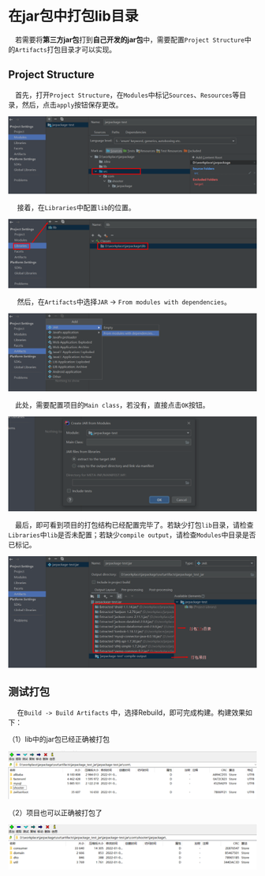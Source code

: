 # 在jar包中打包lib目录

​	　若需要将**第三方jar包**打到**自己开发的jar包**中，需要配置`Project Structure`中的`Artifacts`打包目录才可以实现。

## Project Structure

​	　首先，打开`Project Structure`，在`Modules`中标记`Sources`、`Resources`等目录，然后，点击`apply`按钮保存更改。

![image-20220106114839938](./images/image-20220106114839938.png)

​	　接着，在`Libraries`中配置`lib`的位置。

![image-20220106114935536](./images/image-20220106114935536.png)

​	　然后，在`Artifacts`中选择`JAR` ->  `From modules with dependencies`。

![image-20220106114959279](./images/image-20220106114959279.png)

​	　此处，需要配置项目的`Main class`，若没有，直接点击`OK`按钮。

![image-20220106115024382](./images/image-20220106115024382.png)

​	　最后，即可看到项目的打包结构已经配置完毕了。若缺少打包`lib`目录，请检查`Libraries`中`lib`是否未配置；若缺少`compile output`，请检查`Modules`中目录是否已标记。

![image-20220106115156189](./images/image-20220106115156189.png)



## 测试打包

​	　在`Build -> Build Artifacts` 中，选择Rebuild，即可完成构建。构建效果如下：

（1）lib中的jar包已经正确被打包

![image-20220106115633071](./images/image-20220106115633071.png)

（2）项目也可以正确被打包了

![image-20220106115550692](./images/image-20220106115550692.png)